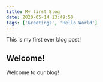 ```yaml
---
title: My first Blog
date: 2020-05-14 13:49:50
tags: ['Greetings', 'Hello World']
---
```

This  is my first ever blog post!

## Welcome!
Welcome to our blog!

